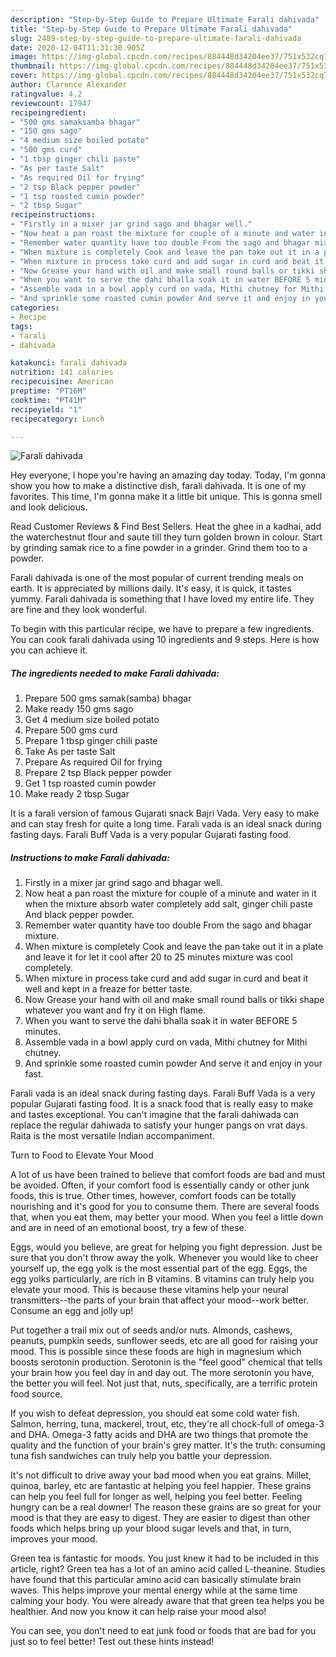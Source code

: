 ```yaml
---
description: "Step-by-Step Guide to Prepare Ultimate Farali dahivada"
title: "Step-by-Step Guide to Prepare Ultimate Farali dahivada"
slug: 2489-step-by-step-guide-to-prepare-ultimate-farali-dahivada
date: 2020-12-04T11:31:30.905Z
image: https://img-global.cpcdn.com/recipes/884448d34204ee37/751x532cq70/farali-dahivada-recipe-main-photo.jpg
thumbnail: https://img-global.cpcdn.com/recipes/884448d34204ee37/751x532cq70/farali-dahivada-recipe-main-photo.jpg
cover: https://img-global.cpcdn.com/recipes/884448d34204ee37/751x532cq70/farali-dahivada-recipe-main-photo.jpg
author: Clarence Alexander
ratingvalue: 4.2
reviewcount: 17947
recipeingredient:
- "500 gms samaksamba bhagar"
- "150 gms sago"
- "4 medium size boiled potato"
- "500 gms curd"
- "1 tbsp ginger chili paste"
- "As per taste Salt"
- "As required Oil for frying"
- "2 tsp Black pepper powder"
- "1 tsp roasted cumin powder"
- "2 tbsp Sugar"
recipeinstructions:
- "Firstly in a mixer jar grind sago and bhagar well."
- "Now heat a pan roast the mixture for couple of a minute and water in it when the mixture absorb water completely add salt, ginger chili paste And black pepper powder."
- "Remember water quantity have too double From the sago and bhagar mixture."
- "When mixture is completely Cook and leave the pan take out it in a plate and leave it for let it cool after 20 to 25 minutes mixture was cool completely."
- "When mixture in process take curd and add sugar in curd and beat it well and kept in a freaze for better taste."
- "Now Grease your hand with oil and make small round balls or tikki shape whatever you want and fry it on High flame."
- "When you want to serve the dahi bhalla soak it in water BEFORE 5 minutes."
- "Assemble vada in a bowl apply curd on vada, Mithi chutney for Mithi chutney."
- "And sprinkle some roasted cumin powder And serve it and enjoy in your fast."
categories:
- Recipe
tags:
- farali
- dahivada

katakunci: farali dahivada 
nutrition: 141 calories
recipecuisine: American
preptime: "PT16M"
cooktime: "PT41M"
recipeyield: "1"
recipecategory: Lunch

---
```



![Farali dahivada](https://img-global.cpcdn.com/recipes/884448d34204ee37/751x532cq70/farali-dahivada-recipe-main-photo.jpg)

Hey everyone, I hope you're having an amazing day today. Today, I'm gonna show you how to make a distinctive dish, farali dahivada. It is one of my favorites. This time, I'm gonna make it a little bit unique. This is gonna smell and look delicious.

Read Customer Reviews &amp; Find Best Sellers. Heat the ghee in a kadhai, add the waterchestnut flour and saute till they turn golden brown in colour. Start by grinding samak rice to a fine powder in a grinder. Grind them too to a powder.

Farali dahivada is one of the most popular of current trending meals on earth. It is appreciated by millions daily. It's easy, it is quick, it tastes yummy. Farali dahivada is something that I have loved my entire life. They are fine and they look wonderful.


To begin with this particular recipe, we have to prepare a few ingredients. You can cook farali dahivada using 10 ingredients and 9 steps. Here is how you can achieve it.

<!--inarticleads1-->

##### The ingredients needed to make Farali dahivada:

1. Prepare 500 gms samak(samba) bhagar
1. Make ready 150 gms sago
1. Get 4 medium size boiled potato
1. Prepare 500 gms curd
1. Prepare 1 tbsp ginger chili paste
1. Take As per taste Salt
1. Prepare As required Oil for frying
1. Prepare 2 tsp Black pepper powder
1. Get 1 tsp roasted cumin powder
1. Make ready 2 tbsp Sugar


It is a farali version of famous Gujarati snack Bajri Vada. Very easy to make and can stay fresh for quite a long time. Farali vada is an ideal snack during fasting days. Farali Buff Vada is a very popular Gujarati fasting food. 

<!--inarticleads2-->

##### Instructions to make Farali dahivada:

1. Firstly in a mixer jar grind sago and bhagar well.
1. Now heat a pan roast the mixture for couple of a minute and water in it when the mixture absorb water completely add salt, ginger chili paste And black pepper powder.
1. Remember water quantity have too double From the sago and bhagar mixture.
1. When mixture is completely Cook and leave the pan take out it in a plate and leave it for let it cool after 20 to 25 minutes mixture was cool completely.
1. When mixture in process take curd and add sugar in curd and beat it well and kept in a freaze for better taste.
1. Now Grease your hand with oil and make small round balls or tikki shape whatever you want and fry it on High flame.
1. When you want to serve the dahi bhalla soak it in water BEFORE 5 minutes.
1. Assemble vada in a bowl apply curd on vada, Mithi chutney for Mithi chutney.
1. And sprinkle some roasted cumin powder And serve it and enjoy in your fast.


Farali vada is an ideal snack during fasting days. Farali Buff Vada is a very popular Gujarati fasting food. It is a snack food that is really easy to make and tastes exceptional. You can&#39;t imagine that the farali dahiwada can replace the regular dahiwada to satisfy your hunger pangs on vrat days. Raita is the most versatile Indian accompaniment. 

Turn to Food to Elevate Your Mood


A lot of us have been trained to believe that comfort foods are bad and must be avoided. Often, if your comfort food is essentially candy or other junk foods, this is true. Other times, however, comfort foods can be totally nourishing and it's good for you to consume them. There are several foods that, when you eat them, may better your mood. When you feel a little down and are in need of an emotional boost, try a few of these.

Eggs, would you believe, are great for helping you fight depression. Just be sure that you don't throw away the yolk. Whenever you would like to cheer yourself up, the egg yolk is the most essential part of the egg. Eggs, the egg yolks particularly, are rich in B vitamins. B vitamins can truly help you elevate your mood. This is because these vitamins help your neural transmitters--the parts of your brain that affect your mood--work better. Consume an egg and jolly up!

Put together a trail mix out of seeds and/or nuts. Almonds, cashews, peanuts, pumpkin seeds, sunflower seeds, etc are all good for raising your mood. This is possible since these foods are high in magnesium which boosts serotonin production. Serotonin is the "feel good" chemical that tells your brain how you feel day in and day out. The more serotonin you have, the better you will feel. Not just that, nuts, specifically, are a terrific protein food source.

If you wish to defeat depression, you should eat some cold water fish. Salmon, herring, tuna, mackerel, trout, etc, they're all chock-full of omega-3 and DHA. Omega-3 fatty acids and DHA are two things that promote the quality and the function of your brain's grey matter. It's the truth: consuming tuna fish sandwiches can truly help you battle your depression. 

It's not difficult to drive away your bad mood when you eat grains. Millet, quinoa, barley, etc are fantastic at helping you feel happier. These grains can help you feel full for longer as well, helping you feel better. Feeling hungry can be a real downer! The reason these grains are so great for your mood is that they are easy to digest. They are easier to digest than other foods which helps bring up your blood sugar levels and that, in turn, improves your mood.

Green tea is fantastic for moods. You just knew it had to be included in this article, right? Green tea has a lot of an amino acid called L-theanine. Studies have found that this particular amino acid can basically stimulate brain waves. This helps improve your mental energy while at the same time calming your body. You were already aware that that green tea helps you be healthier. And now you know it can help raise your mood also!

You can see, you don't need to eat junk food or foods that are bad for you just so to feel better! Test out  these hints  instead!

